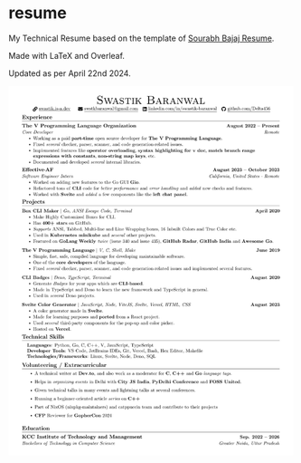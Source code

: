 # resume

My Technical Resume based on the template of [Sourabh Bajaj Resume](https://github.com/sb2nov/resume).

Made with LaTeX and Overleaf.

Updated as per April 22nd 2024.

![resume](./resume.png)
